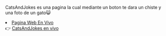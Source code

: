  <p>CatsAndJokes es una pagina la cual mediante un boton te dara un chiste y una foto de un gato😺</p>
      </li>
      <li>
        <u>Pagina Web En Vivo</u> <br>
        <span>👉</span>
      <a href="https://github.com/TJMolina/CatsAndJokes/blob/main/index.html">CatsAndJokes en vivo</a>
      <br>    
